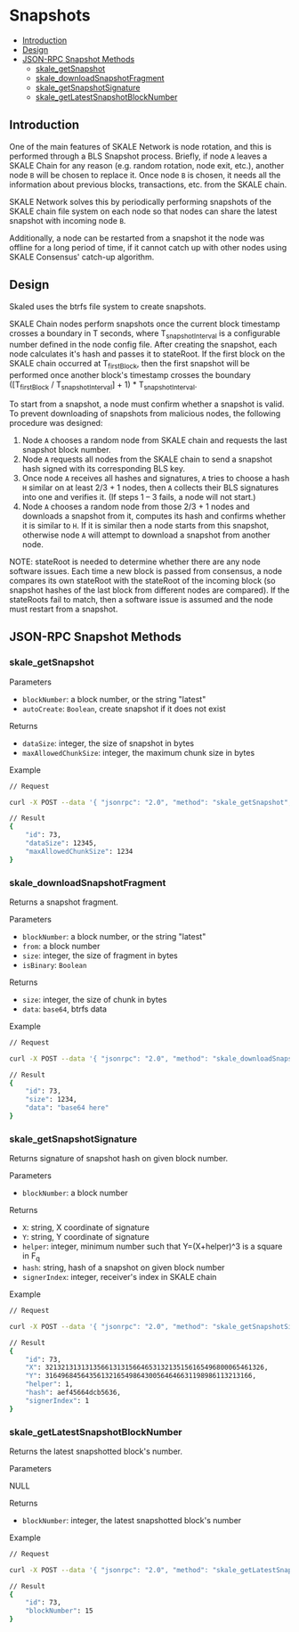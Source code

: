 <!-- SPDX-License-Identifier: (GPL-3.0-only OR CC-BY-4.0) -->

# Snapshots

-   [Introduction](#introduction)
-   [Design](#design)    
-   [JSON-RPC Snapshot Methods](#json-rpc-snapshot-methods)
    -   [skale_getSnapshot](#skale_getsnapshot)
    -   [skale_downloadSnapshotFragment](#skale_downloadsnapshotfragment)
    -   [skale_getSnapshotSignature](#skale_getsnapshotsignature)
    -   [skale_getLatestSnapshotBlockNumber](#skale_getlatestsnapshotblocknumber)

## Introduction

One of the main features of SKALE Network is node rotation, and this is performed through a BLS Snapshot process. Briefly, if node `A` leaves a SKALE Chain for any reason (e.g. random rotation, node exit, etc.), another node `B` will be chosen to replace it.  Once node `B` is chosen, it needs all the information about previous blocks, transactions, etc. from the SKALE chain. 

SKALE Network solves this by periodically performing snapshots of the SKALE chain file system on each node so that nodes can share the latest snapshot with incoming node `B`.

Additionally, a node can be restarted from a snapshot it the node was offline for a long period of time, if it cannot catch up with other nodes using SKALE Consensus' catch-up algorithm.

## Design

Skaled uses the btrfs file system to create snapshots.

SKALE Chain nodes perform snapshots once the current block timestamp crosses a boundary in T seconds, where T<sub>snapshotInterval</sub> is a configurable number defined in the node config file. After creating the snapshot, each node calculates it's hash and passes it to stateRoot. If the first block on the SKALE chain occurred at T<sub>firstBlock</sub>, then the first snapshot will be performed once another block's timestamp crosses the boundary (\[T<sub>firstBlock</sub> / T<sub>snapshotInterval</sub>] + 1) \* T<sub>snapshotInterval</sub>.

To start from a snapshot, a node must confirm whether a snapshot is valid. To prevent downloading of snapshots from malicious nodes, the following procedure was designed:

1.  Node `A` chooses a random node from SKALE chain and requests the last snapshot block number.
2.  Node `A` requests all nodes from the SKALE chain to send a snapshot hash signed with its corresponding BLS key.
3.  Once node `A` receives all hashes and signatures, `A` tries to choose a hash `H` similar on at least 2/3 + 1 nodes, then `A` collects their BLS signatures into one and verifies it. (If steps 1 – 3 fails, a node will not start.)
4.  Node `A` chooses a random node from those 2/3 + 1 nodes and downloads a snapshot from it, computes its hash and confirms whether it is similar to `H`. If it is similar then a node starts from this snapshot, otherwise node `A` will attempt to download a snapshot from another node.

NOTE: stateRoot is needed to determine whether there are any node software issues. Each time a new block is passed from consensus, a node compares its own stateRoot with the stateRoot of the incoming block (so snapshot hashes of the last block from different nodes are compared). If the stateRoots fail to match, then a software issue is assumed and the node must restart from a snapshot.

## JSON-RPC Snapshot Methods

### skale_getSnapshot

Parameters

-   `blockNumber`: a block number, or the string "latest"
-   `autoCreate`: `Boolean`, create snapshot if it does not exist

Returns

-   `dataSize`: integer, the size of snapshot in bytes
-   `maxAllowedChunkSize`: integer, the maximum chunk size in bytes

Example

```sh
// Request

curl -X POST --data '{ "jsonrpc": "2.0", "method": "skale_getSnapshot", "params": { "blockNumber": "latest",  "autoCreate": false }, "id": 73 }'

// Result
{ 
    "id": 73,
    "dataSize": 12345,
    "maxAllowedChunkSize": 1234
}
```

### skale_downloadSnapshotFragment

Returns a snapshot fragment.

Parameters

-   `blockNumber`: a block number, or the string "latest"
-   `from`: a block number
-   `size`: integer, the size of fragment in bytes
-   `isBinary`: `Boolean`

Returns

-   `size`: integer, the size of chunk in bytes
-   `data`: `base64`, btrfs data

Example

```sh
// Request

curl -X POST --data '{ "jsonrpc": "2.0", "method": "skale_downloadSnapshotFragment", "params": { "blockNumber": "latest", "from": 0, "size": 1024, "isBinary": false }, "id": 73 }'

// Result
{ 
    "id": 73,
    "size": 1234,
    "data": "base64 here"
}
```

### skale_getSnapshotSignature

Returns signature of snapshot hash on given block number.

Parameters

-   `blockNumber`: a block number

Returns

-   `X`: string, X coordinate of signature
-   `Y`: string, Y coordinate of signature
-   `helper`: integer, minimum number such that Y=(X+helper)^3 is a square in F<sub>q</sub>
-   `hash`: string, hash of a snapshot on given block number
-   `signerIndex`: integer, receiver's index in SKALE chain

Example

```sh
// Request

curl -X POST --data '{ "jsonrpc": "2.0", "method": "skale_getSnapshotSignature", "params": { "blockNumber": 14 }, "id": 73 }'

// Result
{ 
    "id": 73,
    "X": 3213213131313566131315664653132135156165496800065461326,
    "Y": 3164968456435613216549864300564646631198986113213166,
    "helper": 1,
    "hash": aef45664dcb5636,
    "signerIndex": 1
}
```

### skale_getLatestSnapshotBlockNumber

Returns the latest snapshotted block's number.

Parameters

NULL

Returns

-   `blockNumber`: integer, the latest snapshotted block's number

Example

```sh
// Request

curl -X POST --data '{ "jsonrpc": "2.0", "method": "skale_getLatestSnapshotBlockNumber", "params": { }, "id": 73 }'

// Result
{ 
    "id": 73,
    "blockNumber": 15
}
```
